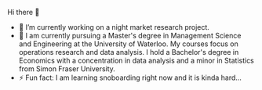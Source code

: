  Hi there 👋

- 🔭 I’m currently working on a night market research project.
- 🌱 I am currently pursuing a Master's degree in Management Science and Engineering at the University of Waterloo. My courses focus on operations research and data analysis. I hold a Bachelor's degree in Economics with a concentration in data analysis and a minor in Statistics from Simon Fraser University.
- ⚡ Fun fact: I am learning snoboarding right now and it is kinda hard...

